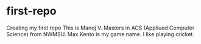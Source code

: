 # first-repo
Creating my first repo This is Manoj V. Masters in ACS (Appliued Computer Science) from NWMSU. Max Kento is my game name. I like playing cricket.
